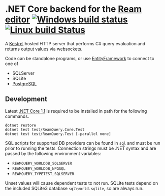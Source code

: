 # .NET Core backend for the [Ream editor](https://github.com/stofte/ream-editor) [![Windows build status](https://ci.appveyor.com/api/projects/status/7p2pha3iiaomihr4?svg=true)](https://ci.appveyor.com/project/stofte/ream-query) [![Linux build Status](https://travis-ci.org/stofte/ream-query.svg?branch=master)](https://travis-ci.org/stofte/ream-query)

A [Kestrel](https://github.com/aspnet/KestrelHttpServer) hosted HTTP server that performs C# query evaluation and returns output values via websockets.

Code can be standalone programs, or use [EntityFramework](https://github.com/aspnet/EntityFramework) to connect to one of

 - SQLServer
 - SQLite
 - [PostgreSQL](https://github.com/npgsql/Npgsql.EntityFrameworkCore.PostgreSQL/)

## Development

Latest [.NET Core 1.1](https://github.com/dotnet/core/blob/master/release-notes/preview-download.md) is required to be installed 
in path for the following commands.

```
dotnet restore
dotnet test test/ReamQuery.Core.Test
dotnet test test/ReamQuery.Test [-parallel none]
```

SQL scripts for supported DB providers can be found in `sql` and must be run prior to running the tests.
Connection strings must be .NET syntax and are passed by the following environment variables:

 - `REAMQUERY_WORLDDB_SQLSERVER`
 - `REAMQUERY_WORLDDB_NPGSQL`
 - `REAMQUERY_TYPETEST_SQLSERVER`

Unset values will cause dependent tests to not run. SQLite tests depend on the included SQLite3 database `sql\world.sqlite`, so are always run.
